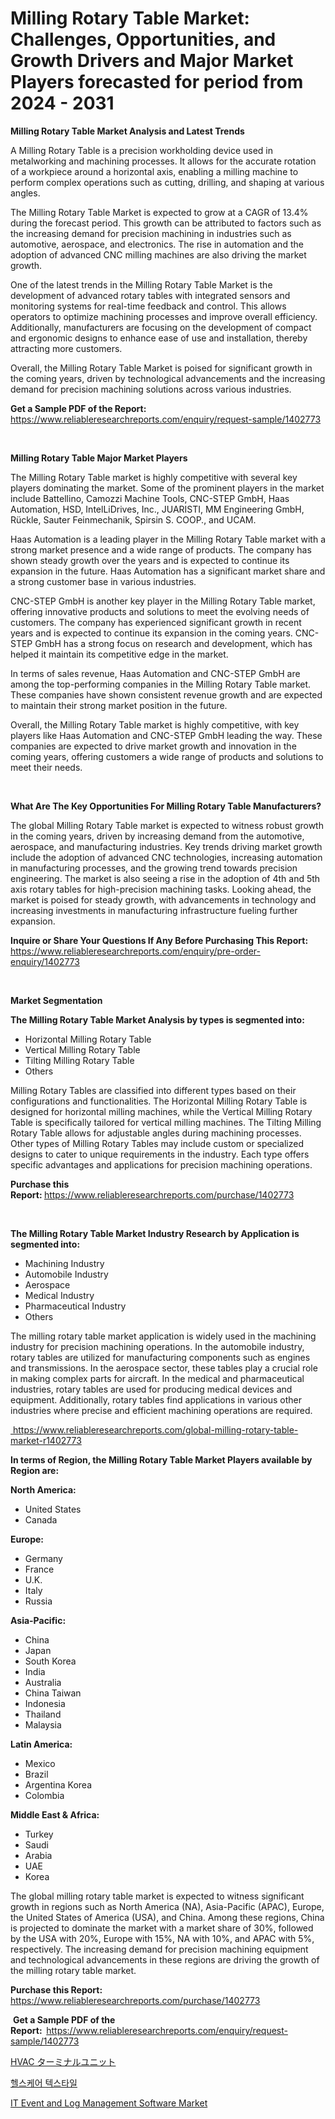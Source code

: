<p><h1>Milling Rotary Table Market: Challenges, Opportunities, and Growth Drivers and Major Market Players forecasted for period from 2024 - 2031</h1></p><p><strong>Milling Rotary Table Market Analysis and Latest Trends</strong></p>
<p><p>A Milling Rotary Table is a precision workholding device used in metalworking and machining processes. It allows for the accurate rotation of a workpiece around a horizontal axis, enabling a milling machine to perform complex operations such as cutting, drilling, and shaping at various angles.</p><p>The Milling Rotary Table Market is expected to grow at a CAGR of 13.4% during the forecast period. This growth can be attributed to factors such as the increasing demand for precision machining in industries such as automotive, aerospace, and electronics. The rise in automation and the adoption of advanced CNC milling machines are also driving the market growth.</p><p>One of the latest trends in the Milling Rotary Table Market is the development of advanced rotary tables with integrated sensors and monitoring systems for real-time feedback and control. This allows operators to optimize machining processes and improve overall efficiency. Additionally, manufacturers are focusing on the development of compact and ergonomic designs to enhance ease of use and installation, thereby attracting more customers.</p><p>Overall, the Milling Rotary Table Market is poised for significant growth in the coming years, driven by technological advancements and the increasing demand for precision machining solutions across various industries.</p></p>
<p><strong>Get a Sample PDF of the Report:&nbsp;</strong> <a href="https://www.reliableresearchreports.com/enquiry/request-sample/1402773">https://www.reliableresearchreports.com/enquiry/request-sample/1402773</a></p>
<p>&nbsp;</p>
<p><strong>Milling Rotary Table Major Market Players</strong></p>
<p><p>The Milling Rotary Table market is highly competitive with several key players dominating the market. Some of the prominent players in the market include Battellino, Camozzi Machine Tools, CNC-STEP GmbH, Haas Automation, HSD, IntelLiDrives, Inc., JUARISTI, MM Engineering GmbH, Rückle, Sauter Feinmechanik, Spirsin S. COOP., and UCAM.</p><p>Haas Automation is a leading player in the Milling Rotary Table market with a strong market presence and a wide range of products. The company has shown steady growth over the years and is expected to continue its expansion in the future. Haas Automation has a significant market share and a strong customer base in various industries.</p><p>CNC-STEP GmbH is another key player in the Milling Rotary Table market, offering innovative products and solutions to meet the evolving needs of customers. The company has experienced significant growth in recent years and is expected to continue its expansion in the coming years. CNC-STEP GmbH has a strong focus on research and development, which has helped it maintain its competitive edge in the market.</p><p>In terms of sales revenue, Haas Automation and CNC-STEP GmbH are among the top-performing companies in the Milling Rotary Table market. These companies have shown consistent revenue growth and are expected to maintain their strong market position in the future.</p><p>Overall, the Milling Rotary Table market is highly competitive, with key players like Haas Automation and CNC-STEP GmbH leading the way. These companies are expected to drive market growth and innovation in the coming years, offering customers a wide range of products and solutions to meet their needs.</p></p>
<p>&nbsp;</p>
<p><strong>What Are The Key Opportunities For Milling Rotary Table Manufacturers?</strong></p>
<p><p>The global Milling Rotary Table market is expected to witness robust growth in the coming years, driven by increasing demand from the automotive, aerospace, and manufacturing industries. Key trends driving market growth include the adoption of advanced CNC technologies, increasing automation in manufacturing processes, and the growing trend towards precision engineering. The market is also seeing a rise in the adoption of 4th and 5th axis rotary tables for high-precision machining tasks. Looking ahead, the market is poised for steady growth, with advancements in technology and increasing investments in manufacturing infrastructure fueling further expansion.</p></p>
<p><strong>Inquire or Share Your Questions If Any Before Purchasing This Report:</strong> <a href="https://www.reliableresearchreports.com/enquiry/pre-order-enquiry/1402773">https://www.reliableresearchreports.com/enquiry/pre-order-enquiry/1402773</a></p>
<p>&nbsp;</p>
<p><strong>Market Segmentation</strong></p>
<p><strong>The Milling Rotary Table Market Analysis by types is segmented into:</strong></p>
<p><ul><li>Horizontal Milling Rotary Table</li><li>Vertical Milling Rotary Table</li><li>Tilting Milling Rotary Table</li><li>Others</li></ul></p>
<p><p>Milling Rotary Tables are classified into different types based on their configurations and functionalities. The Horizontal Milling Rotary Table is designed for horizontal milling machines, while the Vertical Milling Rotary Table is specifically tailored for vertical milling machines. The Tilting Milling Rotary Table allows for adjustable angles during machining processes. Other types of Milling Rotary Tables may include custom or specialized designs to cater to unique requirements in the industry. Each type offers specific advantages and applications for precision machining operations.</p></p>
<p><strong>Purchase this Report:&nbsp;</strong><a href="https://www.reliableresearchreports.com/purchase/1402773">https://www.reliableresearchreports.com/purchase/1402773</a></p>
<p>&nbsp;</p>
<p><strong>The Milling Rotary Table Market Industry Research by Application is segmented into:</strong></p>
<p><ul><li>Machining Industry</li><li>Automobile Industry</li><li>Aerospace</li><li>Medical Industry</li><li>Pharmaceutical Industry</li><li>Others</li></ul></p>
<p><p>The milling rotary table market application is widely used in the machining industry for precision machining operations. In the automobile industry, rotary tables are utilized for manufacturing components such as engines and transmissions. In the aerospace sector, these tables play a crucial role in making complex parts for aircraft. In the medical and pharmaceutical industries, rotary tables are used for producing medical devices and equipment. Additionally, rotary tables find applications in various other industries where precise and efficient machining operations are required.</p></p>
<p><a href="https://www.reliableresearchreports.com/global-milling-rotary-table-market-r1402773">&nbsp;https://www.reliableresearchreports.com/global-milling-rotary-table-market-r1402773</a></p>
<p><strong>In terms of Region, the Milling Rotary Table Market Players available by Region are:</strong></p>
<p>
    <p> <strong> North America: </strong>
        <ul>
            <li>United States</li>
            <li>Canada</li>
        </ul>
        </p> 
    <p> <strong> Europe: </strong>
        <ul>
            <li>Germany</li>
            <li>France</li>
            <li>U.K.</li>
            <li>Italy</li>
            <li>Russia</li>
        </ul>
        </p> 
    <p> <strong> Asia-Pacific: </strong>
        <ul>
            <li>China</li>
            <li>Japan</li>
            <li>South Korea</li>
            <li>India</li>
            <li>Australia</li>
            <li>China Taiwan</li>
            <li>Indonesia</li>
            <li>Thailand</li>
            <li>Malaysia</li>
        </ul>
        </p> 
    <p> <strong> Latin America: </strong>
        <ul>
            <li>Mexico</li>
            <li>Brazil</li>
            <li>Argentina Korea</li>
            <li>Colombia</li>
        </ul>
        </p> 
    <p> <strong> Middle East & Africa: </strong>
        <ul>
            <li>Turkey</li>
            <li>Saudi</li>
            <li>Arabia</li>
            <li>UAE</li>
            <li>Korea</li>
        </ul>
    </p>
    </p>
<p><p>The global milling rotary table market is expected to witness significant growth in regions such as North America (NA), Asia-Pacific (APAC), Europe, the United States of America (USA), and China. Among these regions, China is projected to dominate the market with a market share of 30%, followed by the USA with 20%, Europe with 15%, NA with 10%, and APAC with 5%, respectively. The increasing demand for precision machining equipment and technological advancements in these regions are driving the growth of the milling rotary table market.</p></p>
<p><strong>Purchase this Report: </strong><a href="https://www.reliableresearchreports.com/purchase/1402773">https://www.reliableresearchreports.com/purchase/1402773</a></p>
<p>&nbsp;<strong>Get a Sample PDF of the Report:&nbsp;&nbsp;</strong><a href="https://www.reliableresearchreports.com/enquiry/request-sample/1402773">https://www.reliableresearchreports.com/enquiry/request-sample/1402773</a></p>
<p><strong></strong></p>
<p><p><a href="https://github.com/avbqbctihcbe2/Market-Research-Report-List-3/blob/main/3096565185611.md">HVAC ターミナルユニット</a></p><p><a href="https://github.com/hzumrdvas204296/Market-Research-Report-List-3/blob/main/7570211910.md">헬스케어 텍스타일</a></p><p><a href="https://github.com/BryceTownsendr/Market-Research-Report-List-5/blob/main/it-event-and-log-management-software-market.md">IT Event and Log Management Software Market</a></p></p>